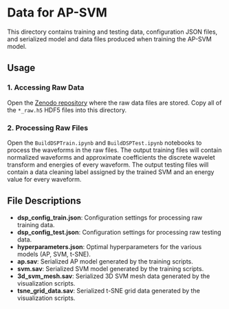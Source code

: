 # Data for AP-SVM

This directory contains training and testing data, configuration JSON files, and serialized model and data files produced when training the AP-SVM model.

## Usage

### 1. Accessing Raw Data

Open the [Zenodo repository](https://zenodo.org/records/13693791) where the raw data files are stored. Copy all of the `*_raw.h5` HDF5 files into this directory. 

### 2. Processing Raw Files

Open the `BuildDSPTrain.ipynb` and `BuildDSPTest.ipynb` notebooks to process the waveforms in the raw files. The output training files will contain normalized waveforms and approximate coefficients the discrete wavelet transform and energies of every waveform. The output testing files will contain a data cleaning label assigned by the trained SVM and an energy value for every waveform. 

## File Descriptions

- **dsp_config_train.json**: Configuration settings for processing raw training data.
- **dsp_config_test.json**: Configuration settings for processing raw testing data.
- **hyperparameters.json**: Optimal hyperparameters for the various models (AP, SVM, t-SNE).
- **ap.sav**: Serialized AP model generated by the training scripts.
- **svm.sav**: Serialized SVM model generated by the training scripts.
- **3d_svm_mesh.sav**: Serialized 3D SVM mesh data generated by the visualization scripts.
- **tsne_grid_data.sav**: Serialized t-SNE grid data generated by the visualization scripts.